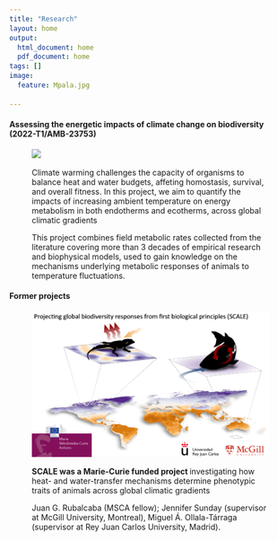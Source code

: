 ```yaml
---
title: "Research"
layout: home
output:
  html_document: home
  pdf_document: home
tags: []
image:
  feature: Mpala.jpg

---
```

<h4> Assessing the energetic impacts of climate change on biodiversity (2022-T1/AMB-23753) </h4>
<figure class = "half">
  <img src="/images/TCAM.png">
  <p> Climate warming challenges the capacity of organisms to balance heat and water budgets, affeting homostasis, survival, and overall fitness. In this project, we aim to quantify the impacts of increasing ambient temperature on energy metabolism in both endotherms and ecotherms, across global climatic gradients </p>
  <p> This project combines field metabolic rates collected from the literature covering more than 3 decades of empirical research and biophysical models, used to gain knowledge on the mechanisms underlying metabolic responses of animals to temperature fluctuations. </p>
</figure>

<h4> Former projects </h4>
<figure class = "half">
  <a href = "https://cordis.europa.eu/article/id/443204-predicting-organismal-environment-interactions-under-climatic-scenarios"> <img src="/images/SCALE.png"> </a>
  <p><b>SCALE was a Marie-Curie funded project </b> investigating how heat- and water-transfer mechanisms determine phenotypic traits of animals across global 
    climatic gradients </p>
  <p> Juan G. Rubalcaba (MSCA fellow); Jennifer Sunday (supervisor at McGill University, Montreal), Miguel Á. Ollala-Tárraga (supervisor at Rey Juan Carlos
    University, Madrid).</p>
</figure>


